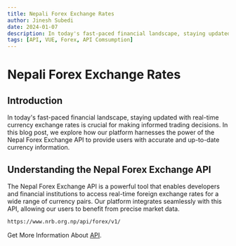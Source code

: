 ```yaml
---
title: Nepali Forex Exchange Rates
author: Jinesh Subedi
date: 2024-01-07
description: In today's fast-paced financial landscape, staying updated with real-time currency exchange rates is crucial for making informed trading decisions. In this blog post, we explore how our platform harnesses the power of the Nepal Forex Exchange API to provide users with accurate and up-to-date currency information
tags: [API, VUE, Forex, API Comsumption]
---
```

# Nepali Forex Exchange Rates
### <BadgeBlog type="tip" title="API, VUE, Forex, API Comsumptionh" />

## Introduction
In today's fast-paced financial landscape, staying updated with real-time currency exchange rates is crucial for making informed trading decisions. In this blog post, we explore how our platform harnesses the power of the Nepal Forex Exchange API to provide users with accurate and up-to-date currency information.

## Understanding the Nepal Forex Exchange API

The Nepal Forex Exchange API is a powerful tool that enables developers and financial institutions to access real-time foreign exchange rates for a wide range of currency pairs. Our platform integrates seamlessly with this API, allowing our users to benefit from precise market data.

```bash
https://www.nrb.org.np/api/forex/v1/
```
Get More Information About [API](https://www.nrb.org.np/api-docs-v1/).

<Forex />